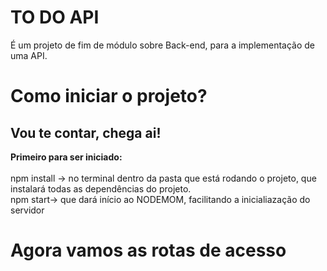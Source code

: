 <h1><b>TO DO API</b></h1>

<p>É um projeto de fim de módulo sobre Back-end, para a implementação de uma API.</p>

<h1>Como iniciar o projeto?</h1>
<h2>Vou te contar, chega ai! </h2>

<p><b>Primeiro para ser iniciado: </b><br>
<br>npm install -> no terminal dentro da pasta que está rodando o projeto, que instalará todas as dependências do projeto.
<br>npm start-> que dará início ao NODEMOM, facilitando a inicialiazação do servidor</p>

<h1>Agora vamos as rotas de acesso</h1>

<p></p>
